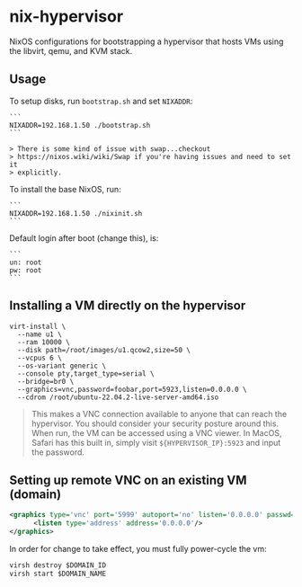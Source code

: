 # nix-hypervisor

NixOS configurations for bootstrapping a hypervisor that hosts VMs using the
libvirt, qemu, and KVM stack.

## Usage

To setup disks, run `bootstrap.sh` and set `NIXADDR`:

    ```
    NIXADDR=192.168.1.50 ./bootstrap.sh
    ```

    > There is some kind of issue with swap...checkout
    > https://nixos.wiki/wiki/Swap if you're having issues and need to set it
    > explicitly.

To install the base NixOS, run:

    ```
    NIXADDR=192.168.1.50 ./nixinit.sh
    ```

Default login after boot (change this), is:

    ```
    un: root
    pw: root
    ```

## Installing a VM directly on the hypervisor

```
virt-install \
  --name u1 \
  --ram 10000 \
  --disk path=/root/images/u1.qcow2,size=50 \
  --vcpus 6 \
  --os-variant generic \
  --console pty,target_type=serial \
  --bridge=br0 \
  --graphics=vnc,password=foobar,port=5923,listen=0.0.0.0 \
  --cdrom /root/ubuntu-22.04.2-live-server-amd64.iso
```

> This makes a VNC connection available to anyone that can reach the hypervisor.
> You should consider your security posture around this. When run, the VM can be
> accessed using a VNC viewer. In MacOS, Safari has this built in, simply visit
> `${HYPERVISOR_IP}:5923` and input the password.

## Setting up remote VNC on an existing VM (domain)

```xml
<graphics type='vnc' port='5999' autoport='no' listen='0.0.0.0' passwd='foobar'>
      <listen type='address' address='0.0.0.0'/>
</graphics>
```

In order for change to take effect, you must fully power-cycle the vm:

```xml
virsh destroy $DOMAIN_ID
virsh start $DOMAIN_NAME
```
